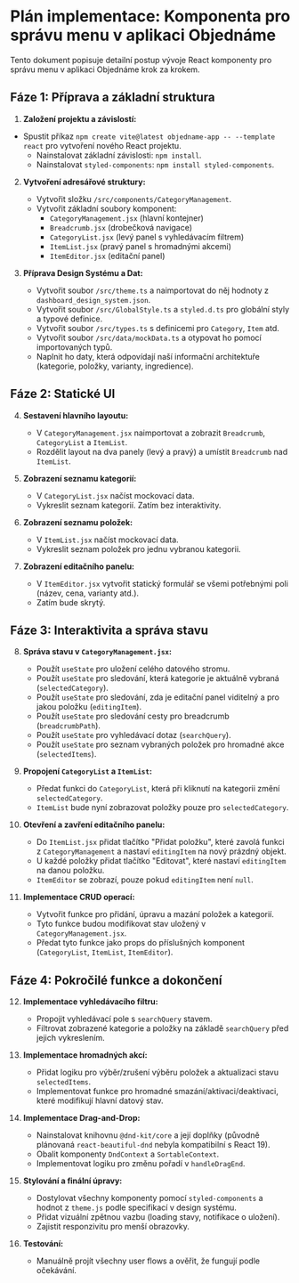 # Plán implementace: Komponenta pro správu menu v aplikaci Objednáme

Tento dokument popisuje detailní postup vývoje React komponenty pro správu menu v aplikaci Objednáme krok za krokem.

## Fáze 1: Příprava a základní struktura

1.  **Založení projektu a závislostí:**
-   Spustit příkaz `npm create vite@latest objedname-app -- --template react` pro vytvoření nového React projektu.
    -   Nainstalovat základní závislosti: `npm install`.
    -   Nainstalovat `styled-components`: `npm install styled-components`.

2.  **Vytvoření adresářové struktury:**
    -   Vytvořit složku `/src/components/CategoryManagement`.
    -   Vytvořit základní soubory komponent:
        -   `CategoryManagement.jsx` (hlavní kontejner)
        -   `Breadcrumb.jsx` (drobečková navigace)
        -   `CategoryList.jsx` (levý panel s vyhledávacím filtrem)
        -   `ItemList.jsx` (pravý panel s hromadnými akcemi)
        -   `ItemEditor.jsx` (editační panel)

3.  **Příprava Design Systému a Dat:**
    -   Vytvořit soubor `/src/theme.ts` a naimportovat do něj hodnoty z `dashboard_design_system.json`.
    -   Vytvořit soubor `/src/GlobalStyle.ts` a `styled.d.ts` pro globální styly a typové definice.
    -   Vytvořit soubor `/src/types.ts` s definicemi pro `Category`, `Item` atd.
    -   Vytvořit soubor `/src/data/mockData.ts` a otypovat ho pomocí importovaných typů.
    -   Naplnit ho daty, která odpovídají naší informační architektuře (kategorie, položky, varianty, ingredience).

## Fáze 2: Statické UI

4.  **Sestavení hlavního layoutu:**
    -   V `CategoryManagement.jsx` naimportovat a zobrazit `Breadcrumb`, `CategoryList` a `ItemList`.
    -   Rozdělit layout na dva panely (levý a pravý) a umístit `Breadcrumb` nad `ItemList`.

5.  **Zobrazení seznamu kategorií:**
    -   V `CategoryList.jsx` načíst mockovací data.
    -   Vykreslit seznam kategorií. Zatím bez interaktivity.

6.  **Zobrazení seznamu položek:**
    -   V `ItemList.jsx` načíst mockovací data.
    -   Vykreslit seznam položek pro jednu vybranou kategorii.

7.  **Zobrazení editačního panelu:**
    -   V `ItemEditor.jsx` vytvořit statický formulář se všemi potřebnými poli (název, cena, varianty atd.).
    -   Zatím bude skrytý.

## Fáze 3: Interaktivita a správa stavu

8.  **Správa stavu v `CategoryManagement.jsx`:**
    -   Použít `useState` pro uložení celého datového stromu.
    -   Použít `useState` pro sledování, která kategorie je aktuálně vybraná (`selectedCategory`).
    -   Použít `useState` pro sledování, zda je editační panel viditelný a pro jakou položku (`editingItem`).
    -   Použít `useState` pro sledování cesty pro breadcrumb (`breadcrumbPath`).
    -   Použít `useState` pro vyhledávací dotaz (`searchQuery`).
    -   Použít `useState` pro seznam vybraných položek pro hromadné akce (`selectedItems`).

9.  **Propojení `CategoryList` a `ItemList`:**
    -   Předat funkci do `CategoryList`, která při kliknutí na kategorii změní `selectedCategory`.
    -   `ItemList` bude nyní zobrazovat položky pouze pro `selectedCategory`.

10. **Otevření a zavření editačního panelu:**
    -   Do `ItemList.jsx` přidat tlačítko "Přidat položku", které zavolá funkci z `CategoryManagement` a nastaví `editingItem` na nový prázdný objekt.
    -   U každé položky přidat tlačítko "Editovat", které nastaví `editingItem` na danou položku.
    -   `ItemEditor` se zobrazí, pouze pokud `editingItem` není `null`.

11. **Implementace CRUD operací:**
    -   Vytvořit funkce pro přidání, úpravu a mazání položek a kategorií.
    -   Tyto funkce budou modifikovat stav uložený v `CategoryManagement.jsx`.
    -   Předat tyto funkce jako props do příslušných komponent (`CategoryList`, `ItemList`, `ItemEditor`).

## Fáze 4: Pokročilé funkce a dokončení

12. **Implementace vyhledávacího filtru:**
    -   Propojit vyhledávací pole s `searchQuery` stavem.
    -   Filtrovat zobrazené kategorie a položky na základě `searchQuery` před jejich vykreslením.

13. **Implementace hromadných akcí:**
    -   Přidat logiku pro výběr/zrušení výběru položek a aktualizaci stavu `selectedItems`.
    -   Implementovat funkce pro hromadné smazání/aktivaci/deaktivaci, které modifikují hlavní datový stav.

14. **Implementace Drag-and-Drop:**
    -   Nainstalovat knihovnu `@dnd-kit/core` a její doplňky (původně plánovaná `react-beautiful-dnd` nebyla kompatibilní s React 19).
    -   Obalit komponenty `DndContext` a `SortableContext`.
    -   Implementovat logiku pro změnu pořadí v `handleDragEnd`.

15. **Stylování a finální úpravy:**
    -   Dostylovat všechny komponenty pomocí `styled-components` a hodnot z `theme.js` podle specifikací v design systému.
    -   Přidat vizuální zpětnou vazbu (loading stavy, notifikace o uložení).
    -   Zajistit responzivitu pro menší obrazovky.

14. **Testování:**
    -   Manuálně projít všechny user flows a ověřit, že fungují podle očekávání.

